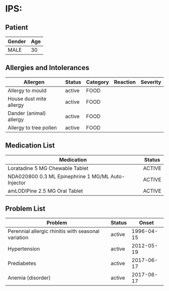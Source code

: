 # IPS:

## Patient

|Gender|Age|
|---|---|
|MALE|30|

## Allergies and Intolerances

|Allergen|Status|Category|Reaction|Severity|
|---|---|---|---|---|
|Allergy to mould|active|FOOD|||
|House dust mite allergy|active|FOOD|||
|Dander (animal) allergy|active|FOOD|||
|Allergy to tree pollen|active|FOOD|||

## Medication List

|Medication|Status|
|---|---|
|Loratadine 5 MG Chewable Tablet|ACTIVE|
|NDA020800 0.3 ML Epinephrine 1 MG/ML Auto-Injector|ACTIVE|
|amLODIPine 2.5 MG Oral Tablet|ACTIVE|

## Problem List

|Problem|Status|Onset|
|---|---|---|
|Perennial allergic rhinitis with seasonal variation|active|1996-04-15|
|Hypertension|active|2012-05-19|
|Prediabetes|active|2017-06-17|
|Anemia (disorder)|active|2017-06-17|
